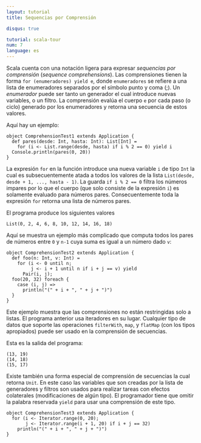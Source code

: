 ```yaml
---
layout: tutorial
title: Sequencias por Comprensión

disqus: true

tutorial: scala-tour
num: 7
language: es
---
```


Scala cuenta con una notación ligera para expresar *sequencias por comprensión* (*sequence comprehensions*). Las comprensiones tienen la forma `for (enumeradores) yield e`, donde `enumeradores` se refiere a una lista de enumeradores separados por el símbolo punto y coma (;). Un *enumerador* puede ser tanto un generador el cual introduce nuevas variables, o un filtro. La comprensión evalúa el cuerpo `e` por cada paso (o ciclo) generado por los enumeradores y retorna una secuencia de estos valores.

Aquí hay un ejemplo:
 
    object ComprehensionTest1 extends Application {
      def pares(desde: Int, hasta: Int): List[Int] =
        for (i <- List.range(desde, hasta) if i % 2 == 0) yield i
      Console.println(pares(0, 20))
    }

La expresión `for` en la función introduce una nueva variable `i` de tipo `Int` la cual es subsecuentemente atada a todos los valores de la lista `List(desde, desde + 1, ..., hasta - 1)`. La guarda `if i % 2 == 0` filtra los números impares por lo que el cuerpo (que solo consiste de la expresión `i`) es solamente evaluado para números pares. Consecuentemente toda la expresión `for` retorna una lista de números pares.

El programa produce los siguientes valores

    List(0, 2, 4, 6, 8, 10, 12, 14, 16, 18)

Aquí se muestra un ejemplo más complicado que computa todos los pares de números entre `0` y `n-1` cuya suma es igual a un número dado `v`: 

    object ComprehensionTest2 extends Application {
      def foo(n: Int, v: Int) =
        for (i <- 0 until n;
             j <- i + 1 until n if i + j == v) yield
          Pair(i, j);
      foo(20, 32) foreach {
        case (i, j) =>
          println("(" + i + ", " + j + ")")
      }
    }

Este ejemplo muestra que las comprensiones no están restringidas solo a listas. El programa anterior usa iteradores en su lugar. Cualquier tipo de datos que soporte las operaciones `filterWith`, `map`, y `flatMap` (con los tipos apropiados) puede ser usado en la comprensión de secuencias.

Esta es la salida del programa:

    (13, 19)
    (14, 18)
    (15, 17)

Existe también una forma especial de comprensión de secuencias la cual retorna `Unit`. En este caso las variables que son creadas por la lista de generadores y filtros son usados para realizar tareas con efectos colaterales (modificaciones de algún tipo). El programador tiene que omitir la palabra reservada `yield` para usar una comprensión de este tipo.
 
    object ComprehensionTest3 extends Application {
      for (i <- Iterator.range(0, 20);
           j <- Iterator.range(i + 1, 20) if i + j == 32)
        println("(" + i + ", " + j + ")")
    }

